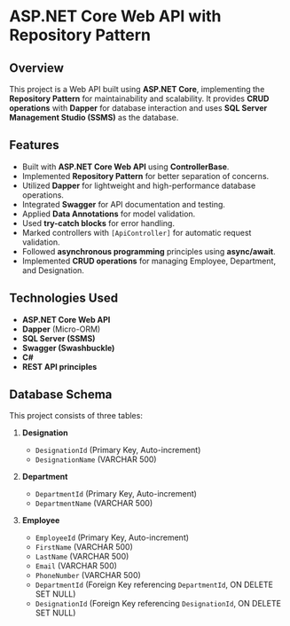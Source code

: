 # ASP.NET Core Web API with Repository Pattern

## **Overview**
This project is a Web API built using **ASP.NET Core**, implementing the **Repository Pattern** for maintainability and scalability. It provides **CRUD operations** with **Dapper** for database interaction and uses **SQL Server Management Studio (SSMS)** as the database.

## **Features**
- Built with **ASP.NET Core Web API** using **ControllerBase**.
- Implemented **Repository Pattern** for better separation of concerns.
- Utilized **Dapper** for lightweight and high-performance database operations.
- Integrated **Swagger** for API documentation and testing.
- Applied **Data Annotations** for model validation.
- Used **try-catch blocks** for error handling.
- Marked controllers with `[ApiController]` for automatic request validation.
- Followed **asynchronous programming** principles using **async/await**.
- Implemented **CRUD operations** for managing Employee, Department, and Designation.

## **Technologies Used**
- **ASP.NET Core Web API**
- **Dapper** (Micro-ORM)
- **SQL Server (SSMS)**
- **Swagger (Swashbuckle)**
- **C#**
- **REST API principles**

## **Database Schema**
This project consists of three tables:  
1. **Designation**  
   - `DesignationId` (Primary Key, Auto-increment)  
   - `DesignationName` (VARCHAR 500)  

2. **Department**  
   - `DepartmentId` (Primary Key, Auto-increment)  
   - `DepartmentName` (VARCHAR 500)  

3. **Employee**  
   - `EmployeeId` (Primary Key, Auto-increment)  
   - `FirstName` (VARCHAR 500)  
   - `LastName` (VARCHAR 500)  
   - `Email` (VARCHAR 500)  
   - `PhoneNumber` (VARCHAR 500)  
   - `DepartmentId` (Foreign Key referencing `DepartmentId`, ON DELETE SET NULL)  
   - `DesignationId` (Foreign Key referencing `DesignationId`, ON DELETE SET NULL)  
